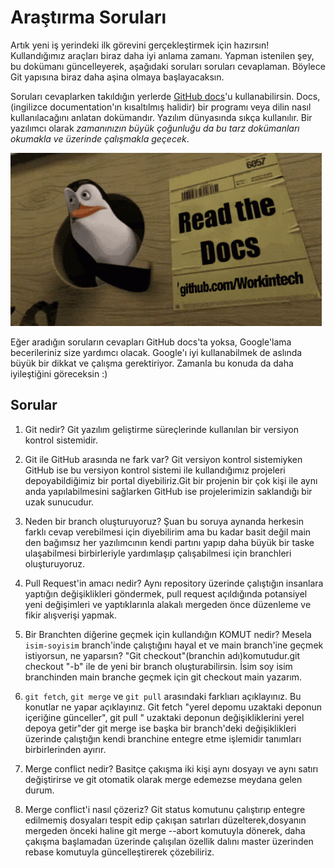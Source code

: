 # Araştırma Soruları

Artık yeni iş yerindeki ilk görevini gerçekleştirmek için hazırsın! Kullandığımız araçları biraz daha iyi anlama zamanı. Yapman istenilen şey, bu dokümanı güncelleyerek, aşağıdaki soruları soruları cevaplaman. Böylece Git yapısına biraz daha aşina olmaya başlayacaksın.

Soruları cevaplarken takıldığın yerlerde [GitHub docs](https://docs.github.com/en)'u kullanabilirsin. Docs, (ingilizce documentation'ın kısaltılmış halidir) bir programı veya dilin nasıl kullanılacağını anlatan dokümandır. Yazılım dünyasında sıkça kullanılır. Bir yazılımcı olarak _zamanınızın büyük çoğunluğu da bu tarz dokümanları okumakla ve üzerinde çalışmakla geçecek_.

![READ THE DOCS](https://github.com/Workintech/FSWeb-S1G1-Projesi-Web-Development-Projesi-icin-Git/blob/main/read-the-docs-wit.gif?raw=true)

Eğer aradığın soruların cevapları GitHub docs'ta yoksa, Google'lama becerileriniz size yardımcı olacak. Google'ı iyi kullanabilmek de aslında büyük bir dikkat ve çalışma gerektiriyor. Zamanla bu konuda da daha iyileştiğini göreceksin :)

## Sorular

1. Git nedir? Git yazılım geliştirme süreçlerinde kullanılan bir versiyon kontrol sistemidir.

2. Git ile GitHub arasında ne fark var? Git versiyon kontrol sistemiyken GitHub ise bu versiyon kontrol sistemi ile kullandığımız projeleri depoyabildiğimiz bir portal diyebiliriz.Git bir projenin bir çok kişi ile aynı anda yapılabilmesini sağlarken GitHub ise projelerimizin saklandığı bir uzak sunucudur.

3. Neden bir branch oluşturuyoruz? Şuan bu soruya aynanda herkesin farklı cevap verebilmesi için diyebilirim ama bu kadar basit değil main den bağımsız her yazılımcının kendi partını yapıp daha büyük bir taske ulaşabilmesi birbirleriyle yardımlaşıp çalışabilmesi için branchleri oluşturuyoruz.

4. Pull Request'in amacı nedir? Aynı repository üzerinde çalıştığın insanlara yaptığın değişiklikleri göndermek, pull request açıldığında potansiyel yeni değişimleri ve yaptıklarınla alakalı mergeden önce düzenleme ve fikir alışverişi yapmak.

5. Bir Branchten diğerine geçmek için kullandığın KOMUT nedir? Mesela `isim-soyisim` branch'inde çalıştığını hayal et ve main branch'ine geçmek istiyorsun, ne yaparsın? "Git checkout"(branchin adı)komutudur.git checkout "-b" ile de yeni bir branch oluşturabilirsin. İsim soy isim branchinden main branche geçmek için git checkout main yazarım.

6. `git fetch`, `git merge` ve `git pull` arasındaki farklıarı açıklayınız. Bu konutlar ne yapar açıklayınız. Git fetch "yerel depomu uzaktaki deponun içeriğine günceller", git pull " uzaktaki deponun değişikliklerini yerel depoya getir"der git merge ise başka bir branch'deki değişiklikleri üzerinde çalıştığın kendi branchine entegre etme işlemidir tanımları birbirlerinden ayırır.

7. Merge conflict nedir? Basitçe çakışma iki kişi aynı dosyayı ve aynı satırı değiştirirse ve git otomatik olarak merge edemezse meydana gelen durum.

8. Merge conflict'i nasıl çözeriz? Git status komutunu çalıştırıp entegre edilmemiş dosyaları tespit edip çakışan satırları düzelterek,dosyanın mergeden önceki haline git merge --abort komutuyla dönerek, daha çakışma başlamadan üzerinde çalışılan özellik dalını master üzerinden rebase komutuyla güncelleştirerek çözebiliriz.
